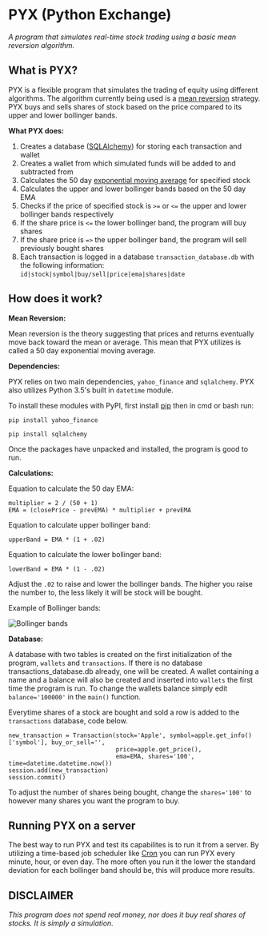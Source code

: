 # PYX (Python Exchange)
*A program that simulates real-time stock trading using a basic mean reversion algorithm.*

**What is PYX?**
---------------------------------
PYX is a flexible program that simulates the trading of equity using different algorithms. The algorithm currently being used is a [mean reversion](http://www.investopedia.com/terms/m/meanreversion.asp?lgl=no-infinite) strategy. PYX buys and sells shares of stock based on the price compared to its upper and lower bollinger bands.

**What PYX does:**

1. Creates a database ([SQLAlchemy](http://www.sqlalchemy.org/)) for storing each transaction and wallet
2. Creates a wallet from which simulated funds will be added to and subtracted from
3. Calculates the 50 day [exponential moving average](http://www.investopedia.com/terms/e/ema.asp?lgl=no-infinite) for specified stock
4. Calculates the upper and lower bollinger bands based on the 50 day EMA
5. Checks if the price of specified stock is `>=` or `<=` the upper and lower bollinger bands respectively
6. If the share price is `<=` the lower bollinger band, the program will buy shares
7. If the share price is `=>` the upper bollinger band, the program will sell previously bought shares
8. Each transaction is logged in a database `transaction_database.db` with the following information:
`id|stock|symbol|buy/sell|price|ema|shares|date`

**How does it work?**
---------------------------------

**Mean Reversion:**

Mean reversion is the theory suggesting that prices and returns eventually move back toward the mean or average. This mean that PYX utilizes is called a 50 day exponential moving average.

**Dependencies:**

PYX relies on two main dependencies, `yahoo_finance` and `sqlalchemy`. PYX also utilizes Python 3.5's built in `datetime` module.

To install these modules with PyPI, first install [pip](https://pip.pypa.io/en/stable/installing/) then in cmd or bash run:

`pip install yahoo_finance`

`pip install sqlalchemy`

Once the packages have unpacked and installed, the program is good to run.

**Calculations:**

Equation to calculate the 50 day EMA:

```
multiplier = 2 / (50 + 1)
EMA = (closePrice - prevEMA) * multiplier + prevEMA
```
Equation to calculate upper bollinger band:

`upperBand = EMA * (1 + .02)`

Equation to calculate the lower bollinger band:

`lowerBand = EMA * (1 - .02)`

Adjust the `.02` to raise and lower the bollinger bands. The higher you raise the number to, the less likely it will be stock will be bought.

Example of Bollinger bands:

![Bollinger bands](http://i.imgur.com/5qoaeKo.jpg "Bollinger bands")

**Database:**

A database with two tables is created on the first initialization of the program, `wallets` and `transactions`. If there is no database transactions_database.db already, one will be created. A wallet containing a name and a balance will also be created and inserted into `wallets` the first time the program is run. To change the wallets balance simply edit `balance='100000'` in the `main()` function.

Everytime shares of a stock are bought and sold a row is added to the `transactions` database, code below.
```
new_transaction = Transaction(stock='Apple', symbol=apple.get_info()['symbol'], buy_or_sell='',
                              price=apple.get_price(),
                              ema=EMA, shares='100', time=datetime.datetime.now())
session.add(new_transaction)
session.commit()
```
To adjust the number of shares being bought, change the `shares='100'` to however many shares you want the program to buy.

**Running PYX on a server**
---------------------------------
The best way to run PYX and test its capabilites is to run it from a server. By utilizing a time-based job scheduler like [Cron](https://en.wikipedia.org/wiki/Cron) you can run PYX every minute, hour, or even day. The more often you run it the lower the standard deviation for each bollinger band should be, this will produce more results. 

**DISCLAIMER**
---------------------------------
*This program does not spend real money, nor does it buy real shares of stocks. It is simply a simulation.*
